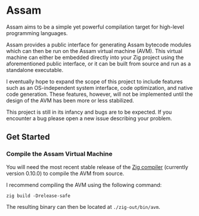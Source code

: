 # Assam

Assam aims to be a simple yet powerful compilation target for high-level programming languages.

Assam provides a public interface for generating Assam bytecode modules which can then be run on the Assam virtual
machine (AVM). This virtual machine can either be embedded directly into your Zig project using the aforementioned
public interface, or it can be built from source and run as a standalone executable.

I eventually hope to expand the scope of this project to include features such as an OS-independent system interface,
code optimization, and native code generation. These features, however, will not be implemented until the design of the
AVM has been more or less stabilized.

This project is still in its infancy and bugs are to be expected. If you encounter a bug please open a new issue
describing your problem.

## Get Started

### Compile the Assam Virtual Machine

You will need the most recent stable release of the [Zig compiler](https://ziglang.org/download/)
(currently version 0.10.0) to compile the AVM from source.

I recommend compiling the AVM using the following command:

```
zig build -Drelease-safe
```

The resulting binary can then be located at `./zig-out/bin/avm`.
